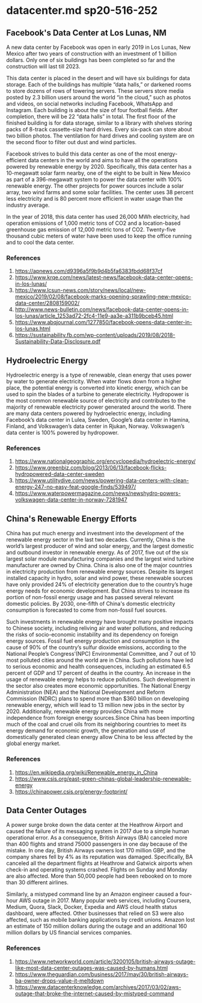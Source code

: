 # datacenter.md sp20-516-252

## Facebook's Data Center at Los Lunas, NM 
 
A new data center by Facebook was open in early 2019 in Los Lunas, New Mexico after two years of construction with an investment of 1 billion dollars. Only one of six buildings has been completed so far and the construction will last till 2023.

This data center is placed in the desert and will have six buildings for data storage. Each of the buildings has multiple “data halls,” or darkened rooms to store dozens of rows of towering servers. These servers store media posted by 2.3 billion users around the world “in the cloud,” such as photos and videos, on social networks including Facebook, WhatsApp and Instagram. Each building is about the size of four football fields. After completion, there will be 22 “data halls” in total. The first floor of the finished building is for data storage, similar to a library with shelves storing packs of 8-track cassette-size hard drives. Every six-pack can store about two billion photos. The ventilation for hard drives and cooling system are on the second floor to filter out dust and wind particles.

Facebook strives to build this data center as one of the most energy-efficient data centers in the world and aims to have all the operations powered by renewable energy by 2020. Specifically, this data center has a 10-megawatt solar farm nearby, one of the eight to be built in New Mexico as part of a 396-megawatt system to power the data center with 100% renewable energy. The other projects for power sources include a solar array, two wind farms and some solar facilities. The center uses 38 percent less electricity and is 80 percent more efficient in water usage than the industry average.

In the year of 2018, this data center has used 26,000 MWh electricity, had operation emissions of 1,000 metric tons of CO2 and a location-based greenhouse gas emission of 12,000 metric tons of CO2. Twenty-five thousand cubic meters of water have been used to keep the office running and to cool the data center.

### References

1. <https://apnews.com/d9396a5f9b9d4b5fa6383fbdd68f37cf>
2. <https://www.krqe.com/news/latest-news/facebook-data-center-opens-in-los-lunas/>
3. <https://www.lcsun-news.com/story/news/local/new-mexico/2019/02/08/facebook-marks-opening-sprawling-new-mexico-data-center/2808159002/>
4. <http://www.news-bulletin.com/news/facebook-data-center-opens-in-los-lunas/article_1253ad72-2fc4-11e9-aa3e-a311b9bceb45.html>
5. <https://www.abqjournal.com/1277850/facebook-opens-data-center-in-los-lunas.html>
6. <https://sustainability.fb.com/wp-content/uploads/2019/08/2018-Sustainability-Data-Disclosure.pdf>

## Hydroelectric Energy

Hydroelectric energy is a type of renewable, clean energy that uses power by water to generate electricity. When water flows down from a higher place, the potential energy is converted into kinetic energy, which can be used to spin the blades of a turbine to generate electricity. Hydropower is the most common renewable source of electricity and contributes to the majority of renewable electricity power generated around the world. There are many data centers powered by hydroelectric energy, including Facebook’s data center in Lulea, Sweden, Google’s data center in Hamina, Finland, and Volkswagen’s data center in Rjukan, Norway. Volkswagen’s data center is 100% powered by hydropower.

### References

1. <https://www.nationalgeographic.org/encyclopedia/hydroelectric-energy/>
2. <https://www.greenbiz.com/blog/2013/06/13/facebook-flicks-hydropowered-data-center-sweden>
3. <https://www.utilitydive.com/news/powering-data-centers-with-clean-energy-247-no-easy-feat-google-finds/539497/>
4. <https://www.waterpowermagazine.com/news/newshydro-powers-volkswagen-data-center-in-norway-7281947>

## China's Renewable Energy Efforts

China has put much energy and investment into the development of the renewable energy sector in the last two decades. Currently, China is the world’s largest producer of wind and solar energy, and the largest domestic and outbound investor in renewable energy. As of 2017, five out of the six largest solar module manufacturing companies and the largest wind turbine manufacturer are owned by China. China is also one of the major countries in electricity production from renewable energy sources. Despite its largest installed capacity in hydro, solar and wind power, these renewable sources have only provided 24% of electricity generation due to the country’s huge energy needs for economic development. But China strives to increase its portion of non-fossil energy usage and has passed several relevant domestic policies.
By 2030, one-fifth of China's domestic electricity consumption is forecasted to come from non-fossil fuel sources.

Such investments in renewable energy have brought many positive impacts to Chinese society, including reliving air and water pollutions, and reducing the risks of socio-economic instability and its dependency on foreign energy sources. Fossil fuel energy production and consumption is the cause of 90% of the country’s sulfur dioxide emissions, according to the National People’s Congress’(NPC) Environmental Committee, and 7 out of 10 most polluted cities around the world are in China. Such pollutions have led to serious economic and health consequences, including an estimated 6.5 percent of GDP and 17 percent of deaths in the country. An increase in the usage of renewable energy helps to reduce pollutions. Such development in the sector also creates more economic opportunities. The National Energy Administration (NEA) and the National Development and Reform Commission (NDRC) plans to spend more than $360 billion on developing renewable energy, which will lead to 13 million new jobs in the sector by 2020. Additionally, renewable energy provides China with more independence from foreign energy sources.Since China has been importing much of the coal and cruel oils from its neighboring countries to meet its energy demand for economic growth, the generation and use of domestically generated clean energy allow China to be less affected by the global energy market.

### References

1. <https://en.wikipedia.org/wiki/Renewable_energy_in_China>
2. <https://www.csis.org/east-green-chinas-global-leadership-renewable-energy>
3. <https://chinapower.csis.org/energy-footprint/>

## Data Center Outages

A power surge broke down the data center at the Heathrow Airport and caused the failure of its messaging system in 2017 due to a simple human operational error. As a consequence, British Airways (BA) canceled more than 400 flights and strand 75000 passengers in one day because of the mistake. In one day, British Airways owners lost 170 million GBP, and the company shares fell by 4% as its reputation was damaged. Specifically, BA canceled all the department flights at Heathrow and Gatwick airports when check-in and operating systems crashed. Flights on Sunday and Monday are also affected. More than 50,000 people had been rebooked on to more than 30 different airlines.

Similarly, a mistyped command line by an Amazon engineer caused a four-hour AWS outage in 2017. Many popular web services, including Coursera, Medium, Quora, Slack, Docker, Expedia and AWS cloud health status dashboard, were affected. Other businesses that relied on S3 were also affected, such as mobile banking applications by credit unions. Amazon lost an estimate of 150 million dollars during the outage and an additional 160 million dollars by US financial services companies.

### References

1. <https://www.networkworld.com/article/3200105/british-airways-outage-like-most-data-center-outages-was-caused-by-humans.html>
2. <https://www.theguardian.com/business/2017/may/30/british-airways-ba-owner-drops-value-it-meltdown>
3. <https://www.datacenterknowledge.com/archives/2017/03/02/aws-outage-that-broke-the-internet-caused-by-mistyped-command>

